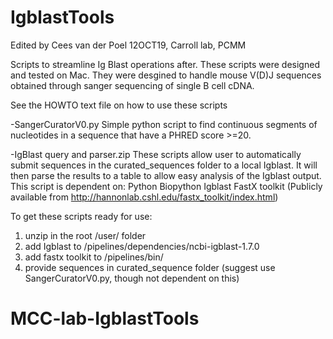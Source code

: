 # IgblastTools

Edited by Cees van der Poel 12OCT19, Carroll lab, PCMM

Scripts to streamline Ig Blast operations after. These scripts were designed and tested on Mac. They were desgined to handle mouse V(D)J sequences obtained through sanger sequencing of single B cell cDNA.

See the HOWTO text file on how to use these scripts

-SangerCuratorV0.py
Simple python script to find continuous segments of nucleotides in a sequence that have a PHRED score >=20.


-IgBlast query and parser.zip
These scripts allow user to automatically submit sequences in the curated_sequences folder to a local Igblast. It will then parse the results to a table to allow easy analysis of the Igblast output.
This script is dependent on:
Python
Biopython
Igblast
FastX toolkit (Publicly available from http://hannonlab.cshl.edu/fastx_toolkit/index.html)

To get these scripts ready for use:
1) unzip in the root /user/ folder
2) add Igblast to /pipelines/dependencies/ncbi-igblast-1.7.0
3) add fastx toolkit to /pipelines/bin/
4) provide sequences in curated_sequence folder (suggest use SangerCuratorV0.py, though not dependent on this)
  
# MCC-lab-IgblastTools
